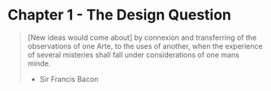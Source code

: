 # Chapter 1 - The Design Question

> [New ideas would come about] by connexion and transferring of the observations of one Arte, to the uses of another, when the experience of several misteries shall fall under considerations of one mans minde.
> - Sir Francis Bacon
